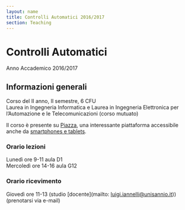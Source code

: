 ```yaml
---
layout: name
title: Controlli Automatici 2016/2017
section: Teaching
---
```


Controlli Automatici
====================

Anno Accademico 2016/2017


Informazioni generali
----------------------

Corso del II anno, II semestre, 6 CFU  
Laurea in Ingegneria Informatica e Laurea in Ingegneria Elettronica per l’Automazione e le Telecomunicazioni (corso mutuato) 

Il corso è presente su [Piazza](http://piazza.com/unisannio.it/spring2017/ca), una interessante piattaforma accessibile anche da [smartphones e tablets](https://piazza.com/product/mobile). 

### **Orario lezioni**  
Lunedì ore 9-11 aula D1  
Mercoledì ore 14-16 aula G12  

### **Orario ricevimento**  
Giovedì ore 11-13 (studio [docente](mailto: luigi.iannelli@unisannio.it)) (prenotarsi via e-mail) 

<!-- [Quaderno del corso](http://www.ing.unisannio.it/iannelli/_newsite/teaching/2014-CA/CA-2014-cpn) -->